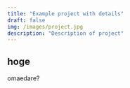 ```yaml
---
title: "Example project with details"
draft: false
img: /images/project.jpg
description: "Description of project"
---
```


## hoge

omaedare?

